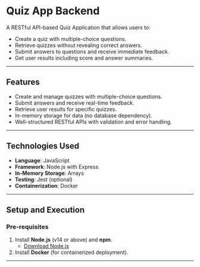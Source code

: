 # Quiz App Backend

A RESTful API-based Quiz Application that allows users to:
- Create a quiz with multiple-choice questions.
- Retrieve quizzes without revealing correct answers.
- Submit answers to questions and receive immediate feedback.
- Get user results including score and answer summaries.

---

## **Features**
- Create and manage quizzes with multiple-choice questions.
- Submit answers and receive real-time feedback.
- Retrieve user results for specific quizzes.
- In-memory storage for data (no database dependency).
- Well-structured RESTful APIs with validation and error handling.

---

## **Technologies Used**
- **Language**: JavaScript
- **Framework**: Node.js with Express
- **In-Memory Storage**: Arrays
- **Testing**: Jest (optional)
- **Containerization**: Docker

---

## **Setup and Execution**

### **Pre-requisites**
1. Install **Node.js** (v14 or above) and **npm**.
   - [Download Node.js](https://nodejs.org)
2. Install **Docker** (for containerized deployment).

---

